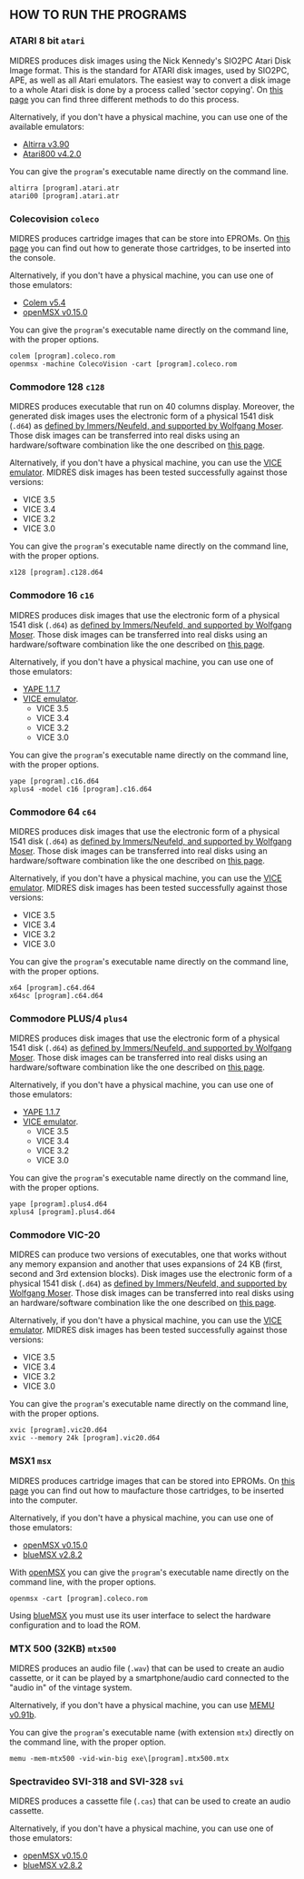## HOW TO RUN THE PROGRAMS

### ATARI 8 bit `atari`

MIDRES produces disk images using the Nick Kennedy's SIO2PC Atari Disk Image format. This is the standard for ATARI disk images, used by SIO2PC, APE, as well as all Atari emulators. The easiest way to convert a disk image to a whole Atari disk is done by a process called 'sector copying'. On [this page](https://www.atarimax.com/ape/docs/DiskImageFAQ/#ATR_To_Real_Disk) you can find three different methods to do this process. 

Alternatively, if you don't have a physical machine, you can use one of the available emulators:
   * [Altirra v3.90](http://www.virtualdub.org/altirra.html)
   * [Atari800 v4.2.0](http://atari800.github.io/)

You can give the `program`'s executable name directly on the command line.

    altirra [program].atari.atr
    atari00 [program].atari.atr

### Colecovision `coleco`

MIDRES produces cartridge images that can be store into EPROMs. On [this page](http://www.nyangau.org/cvcart/cvcart.htm) you can find out how to generate those cartridges, to be inserted into the console.

Alternatively, if you don't have a physical machine, you can use one of those emulators:
   * [Colem v5.4](https://fms.komkon.org/ColEm/)
   * [openMSX v0.15.0](https://openmsx.org/)

You can give the `program`'s executable name directly on the command line, with the proper options.

    colem [program].coleco.rom
    openmsx -machine ColecoVision -cart [program].coleco.rom

### Commodore 128 `c128`

MIDRES produces executable that run on 40 columns display. Moreover, the generated disk images uses the electronic form of a physical 1541 disk (`.d64`) as [defined by Immers/Neufeld, and supported by Wolfgang Moser](http://unusedino.de/ec64/technical/formats/d64.html). Those disk images can be transferred into real disks using an hardware/software combination like the one described on [this page](http://www.6502.org/users/sjgray/software/cbmxfer/cbmxfer.html).

Alternatively, if you don't have a physical machine, you can use the [VICE emulator](https://vice-emu.sourceforge.io/). MIDRES disk images has been tested successfully against those versions:
   * VICE 3.5
   * VICE 3.4
   * VICE 3.2
   * VICE 3.0

You can give the `program`'s executable name directly on the command line, with the proper options.

    x128 [program].c128.d64

### Commodore 16 `c16`

MIDRES produces disk images that use the electronic form of a physical 1541 disk (`.d64`) as [defined by Immers/Neufeld, and supported by Wolfgang Moser](http://unusedino.de/ec64/technical/formats/d64.html). Those disk images can be transferred into real disks using an hardware/software combination like the one described on [this page](http://www.6502.org/users/sjgray/software/cbmxfer/cbmxfer.html).

Alternatively, if you don't have a physical machine, you can use one of those emulators:
   * [YAPE 1.1.7](http://yape.homeserver.hu/)
   * [VICE emulator](https://vice-emu.sourceforge.io/).
      * VICE 3.5
      * VICE 3.4
      * VICE 3.2
      * VICE 3.0

You can give the `program`'s executable name directly on the command line, with the proper options.

    yape [program].c16.d64
    xplus4 -model c16 [program].c16.d64

###  Commodore 64 `c64`

MIDRES produces disk images that use the electronic form of a physical 1541 disk (`.d64`) as [defined by Immers/Neufeld, and supported by Wolfgang Moser](http://unusedino.de/ec64/technical/formats/d64.html). Those disk images can be transferred into real disks using an hardware/software combination like the one described on [this page](http://www.6502.org/users/sjgray/software/cbmxfer/cbmxfer.html).

Alternatively, if you don't have a physical machine, you can use the [VICE emulator](https://vice-emu.sourceforge.io/). MIDRES disk images has been tested successfully against those versions:
   * VICE 3.5
   * VICE 3.4
   * VICE 3.2
   * VICE 3.0

You can give the `program`'s executable name directly on the command line, with the proper options.

    x64 [program].c64.d64
    x64sc [program].c64.d64

### Commodore PLUS/4 `plus4`

MIDRES produces disk images that use the electronic form of a physical 1541 disk (`.d64`) as [defined by Immers/Neufeld, and supported by Wolfgang Moser](http://unusedino.de/ec64/technical/formats/d64.html). Those disk images can be transferred into real disks using an hardware/software combination like the one described on [this page](http://www.6502.org/users/sjgray/software/cbmxfer/cbmxfer.html).

Alternatively, if you don't have a physical machine, you can use one of those emulators:
   * [YAPE 1.1.7](http://yape.homeserver.hu/)
   * [VICE emulator](https://vice-emu.sourceforge.io/).
      * VICE 3.5
      * VICE 3.4
      * VICE 3.2
      * VICE 3.0

You can give the `program`'s executable name directly on the command line, with the proper options.

    yape [program].plus4.d64
    xplus4 [program].plus4.d64

### Commodore VIC-20

MIDRES can produce two versions of executables, one that works without any memory expansion and another that uses expansions of 24 KB (first, second and 3rd extension blocks). Disk images use the electronic form of a physical 1541 disk (`.d64`) as [defined by Immers/Neufeld, and supported by Wolfgang Moser](http://unusedino.de/ec64/technical/formats/d64.html). Those disk images can be transferred into real disks using an hardware/software combination like the one described on [this page](http://www.6502.org/users/sjgray/software/cbmxfer/cbmxfer.html).

Alternatively, if you don't have a physical machine, you can use the [VICE emulator](https://vice-emu.sourceforge.io/). MIDRES disk images has been tested successfully against those versions:
   * VICE 3.5
   * VICE 3.4
   * VICE 3.2
   * VICE 3.0

You can give the `program`'s executable name directly on the command line, with the proper options.

    xvic [program].vic20.d64
    xvic --memory 24k [program].vic20.d64
### MSX1 `msx`

MIDRES produces cartridge images that can be stored into EPROMs. On [this page](https://www.msx-center.com/articles/12/review-manufacturers-of-msx-cartridges) you can find out how to maufacture those cartridges, to be inserted into the computer.

Alternatively, if you don't have a physical machine, you can use one of those emulators:
   * [openMSX v0.15.0](https://openmsx.org/)
   * [blueMSX v2.8.2](http://bluemsx.msxblue.com/)

With [openMSX](https://openmsx.org/) you can give the `program`'s executable name directly on the command line, with the proper options.

    openmsx -cart [program].coleco.rom

Using [blueMSX](http://bluemsx.msxblue.com/) you must use its user interface to select the hardware configuration and to load the ROM.

### MTX 500 (32KB) `mtx500`

MIDRES produces an audio file (`.wav`) that can be used to create an audio cassette, or it can be played by a smartphone/audio card connected to the "audio in" of the vintage system.

Alternatively, if you don't have a physical machine, you can use [MEMU v0.91b](http://www.mtxworld.dk/mtxemu.php).

You can give the `program`'s executable name (with extension `mtx`) directly on the command line, with the proper option.

    memu -mem-mtx500 -vid-win-big exe\[program].mtx500.mtx

### Spectravideo SVI-318 and SVI-328 `svi`

MIDRES produces a cassette file (`.cas`) that can be used to create an audio cassette.

Alternatively, if you don't have a physical machine, you can use one of those emulators:
   * [openMSX v0.15.0](https://openmsx.org/)
   * [blueMSX v2.8.2](http://bluemsx.msxblue.com/)
